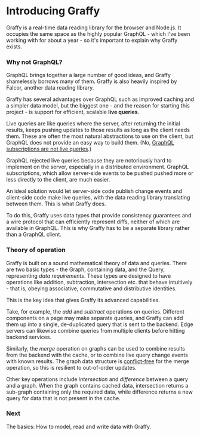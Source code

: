 # Introducing Graffy

Graffy is a real-time data reading library for the browser and Node.js. It occupies the same space as the highly popular GraphQL - which I've been working with for about a year - so it's important to explain why Graffy exists.

### Why not GraphQL?

GraphQL brings together a large number of good ideas, and Graffy shamelessly borrows many of them. Graffy is also heavily inspired by Falcor, another data reading library.

Graffy has several advantages over GraphQL such as improved caching and a simpler data model, but the biggest one - and the reason for starting this project - is support for efficient, scalable **live queries**.

Live queries are like queries where the server, after returning the initial results, keeps pushing updates to those results as long as the client needs them. These are often the most natural abstractions to use on the client, but GraphQL does not provide an easy way to build them. (No, [GraphQL subscriptions are not live queries](https://graphql.org/blog/subscriptions-in-graphql-and-relay/#why-not-live-queries).)

GraphQL rejected live queries because they are notoriously hard to implement on the server, especially in a distributed environment. GraphQL subscriptions, which allow server-side events to be pushed pushed more or less directly to the client, are much easier.

An ideal solution would let server-side code publish change events and client-side code make live queries, with the data reading library translating between them. This is what Graffy does.

To do this, Graffy uses data types that provide consistency guarantees and a wire protocol that can efficiently represent diffs, neither of which are available in GraphQL. This is why Graffy has to be a separate library rather than a GraphQL client.

### Theory of operation

Graffy is built on a sound mathematical theory of data and queries. There are two basic types - the Graph, containing data, and the Query, representing _data requirements_. These types are designed to have operations like addition, subtraction, intersection etc. that behave intuitively - that is, obeying associative, commutative and distributive identities.

This is the key idea that gives Graffy its advanced capabilities.

Take, for example, the _add_ and _subtract_ operations on queries. Different components on a page may make separate queries, and Graffy can add them up into a single, de-duplicated query that is sent to the backend. Edge servers can likewise combine queries from multiple clients before hitting backend services.

Similarly, the _merge_ operation on graphs can be used to combine results from the backend with the cache, or to combine live query change events with known results. The graph data structure is [conflict-free](https://en.wikipedia.org/wiki/Conflict-free_replicated_data_type) for the merge operation, so this is resilient to out-of-order updates.

Other key operations include _intersection_ and _difference_ between a query and a graph. When the graph contains cached data, intersection returns a sub-graph containing only the required data, while difference returns a new query for data that is not present in the cache.

### Next

The basics: How to model, read and write data with Graffy.
